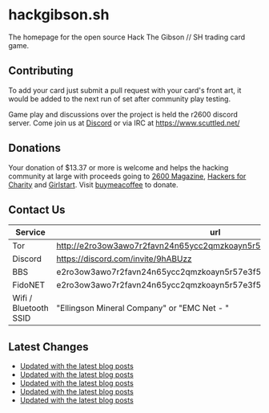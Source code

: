 # hackgibson.sh
The homepage for the open source Hack The Gibson // SH trading card game.


## Contributing

To add your card just submit a pull request with your card's front art, it would be added to the next run of set after community play testing.

Game play and discussions over the project is held the r2600 discord server. Come join us at [Discord](https://discord.com/invite/9hABUzz) or via IRC at https://www.scuttled.net/


## Donations

Your donation of $13.37 or more is welcome and helps the hacking community at large with proceeds going to [2600 Magazine](https://2600.com/), [Hackers for Charity](https://hackersforcharity.org) and [Girlstart](https://girlstart.org).  Visit [buymeacoffee](https://www.buymeacoffee.com/hackgibson.sh) to donate.


## Contact Us

Service | url
-|-
Tor | http://e2ro3ow3awo7r2favn24n65ycc2qmzkoayn5r57e3f56nvjwdcgg32ad.onion
Discord | https://discord.com/invite/9hABUzz
BBS | e2ro3ow3awo7r2favn24n65ycc2qmzkoayn5r57e3f56nvjwdcgg32ad.onion:23
FidoNET | e2ro3ow3awo7r2favn24n65ycc2qmzkoayn5r57e3f56nvjwdcgg32ad.onion:24554
Wifi / Bluetooth SSID | "Ellingson Mineral Company" or "EMC Net - <fidonet address>"

## Latest Changes
<!-- BLOG-POST-LIST:START -->
- [Updated with the latest blog posts](https://github.com/DFW2600/hackgibson.sh/commit/292e2dbb4fd9259b6f30f2198e0bd8e5eb5aace0)
- [Updated with the latest blog posts](https://github.com/DFW2600/hackgibson.sh/commit/23d36e0d30d83f1480ca3f84dc7a40dc43bb8a6e)
- [Updated with the latest blog posts](https://github.com/DFW2600/hackgibson.sh/commit/84305fc462b1a73c4691e4e7fc843d79e3444468)
- [Updated with the latest blog posts](https://github.com/DFW2600/hackgibson.sh/commit/db9ebb54a66fa2350555ed4c5c7e07f98db2172a)
- [Updated with the latest blog posts](https://github.com/DFW2600/hackgibson.sh/commit/2994cb3ec9f7da0b75920b1a37bbc8cede43b307)
<!-- BLOG-POST-LIST:END -->
